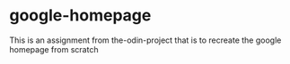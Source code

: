 # google-homepage

This is an assignment from the-odin-project
that is to recreate the google homepage from scratch
